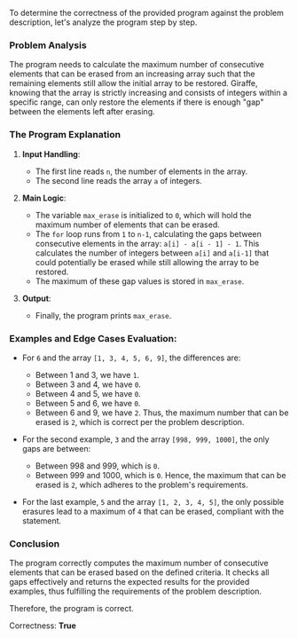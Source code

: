To determine the correctness of the provided program against the problem description, let's analyze the program step by step.

### Problem Analysis
The program needs to calculate the maximum number of consecutive elements that can be erased from an increasing array such that the remaining elements still allow the initial array to be restored. Giraffe, knowing that the array is strictly increasing and consists of integers within a specific range, can only restore the elements if there is enough "gap" between the elements left after erasing.

### The Program Explanation
1. **Input Handling**: 
   - The first line reads `n`, the number of elements in the array.
   - The second line reads the array `a` of integers.

2. **Main Logic**:
   - The variable `max_erase` is initialized to `0`, which will hold the maximum number of elements that can be erased.
   - The `for` loop runs from `1` to `n-1`, calculating the gaps between consecutive elements in the array: `a[i] - a[i - 1] - 1`. This calculates the number of integers between `a[i]` and `a[i-1]` that could potentially be erased while still allowing the array to be restored.
   - The maximum of these gap values is stored in `max_erase`.

3. **Output**:
   - Finally, the program prints `max_erase`.

### Examples and Edge Cases Evaluation:
- For `6` and the array `[1, 3, 4, 5, 6, 9]`, the differences are:
  - Between 1 and 3, we have `1`. 
  - Between 3 and 4, we have `0`.
  - Between 4 and 5, we have `0`.
  - Between 5 and 6, we have `0`.
  - Between 6 and 9, we have `2`.
  Thus, the maximum number that can be erased is `2`, which is correct per the problem description.

- For the second example, `3` and the array `[998, 999, 1000]`, the only gaps are between:
  - Between 998 and 999, which is `0`.
  - Between 999 and 1000, which is `0`.
  Hence, the maximum that can be erased is `2`, which adheres to the problem's requirements.

- For the last example, `5` and the array `[1, 2, 3, 4, 5]`, the only possible erasures lead to a maximum of `4` that can be erased, compliant with the statement.

### Conclusion
The program correctly computes the maximum number of consecutive elements that can be erased based on the defined criteria. It checks all gaps effectively and returns the expected results for the provided examples, thus fulfilling the requirements of the problem description.

Therefore, the program is correct.

Correctness: **True**